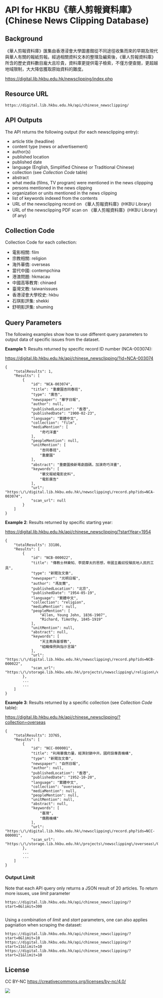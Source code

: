 # API for HKBU《華人剪報資料庫》(Chinese News Clipping Database)

## Background
《華人剪報資料庫》匯集由香港浸會大學圖書館從不同途徑收集而來的早期及現代與華人有關的報紙剪報。經過相關資料文本的整理及編索後，《華人剪報資料庫》所含的歷史資料數目龐大且珍貴，資料庫更提供電子檢索，不僅方便查閱，更超越地域限制，大大降低獲取原始資料的難度。

https://digital.lib.hkbu.edu.hk/newsclipping/index.php


## Resource URL
```
https://digital.lib.hkbu.edu.hk/api/chinese_newsclipping/
```

## API Outputs
 The API returns the following output (for each newsclipping entry):
 - article title (headline)
 - content type (news or advertisement)
 - author(s)
 - published location
 - published date
 - language (English, Simplified Chinese or Traditional Chinese)
 - collection (see *Collection Code* table)
 - abstract
 - what media (films, TV program) were mentioned in the news clippping
 - persons mentioned in the news clipping
 - organization or units mentioned in the news clipping
 - list of keywords indexed from the contents
 - URL of the newsclipping record on 《華人剪報資料庫》(HKBU Library) 
 - URL of the newsclipping PDF scan on 《華人剪報資料庫》(HKBU Library) (if any)
 
## Collection Code
 Collection Code for each collection:
  - 電影相關: film
  - 宗教相關: religion
  - 海外華僑: overseas
  - 當代中國: contempchina
  - 港澳問題: hkmacau
  - 中國高等教育: chinaed
  - 臺灣文教: taiwanissues
  - 香港浸會大學校史: hkbu
  - 石琪影評集: shekki
  - 舒明影評集: shuming
  

## Query Parameters
The following examples show how to use different query parameters to output data of specific issues from the dataset.

**Example 1**: Results returned by specific record ID number (NCA-003074):

https://digital.lib.hkbu.edu.hk/api/chinese_newsclipping/?id=NCA-003074
```
{
    "totalResults": 1,
    "Results": [
        {
            "id": "NCA-003074",
            "title": "重慶園杏同春班",
            "type": "廣告",
            "newspaper": "華字日報",
            "author": null,
            "publishedLocation": "香港",
            "publishedDate": "1900-02-23",
            "language": "繁體中文",
            "collection": "film",
            "mediaMention": [
                "奇巧洋畫"
            ],
            "peopleMention": null,
            "unitMention": [
                "杏同春班",
                "重慶園"
            ],
            "abstract": "重慶園換新粵劇戲碼，加演奇巧洋畫",
            "keywords": [
                "華文報紙電影史料",
                "電影廣告"
            ],
            "url": "https:\/\/digital.lib.hkbu.edu.hk\/newsclipping\/record.php?ids=NCA-003074",
            "scan_url": null
        }
    ]
}
```

**Example 2**: Results returned by specific starting year:

https://digital.lib.hkbu.edu.hk/api/chinese_newsclipping/?startYear=1954
```
{
    "totalResults": 33186,
    "Results": [
        {
            "id": "NCB-000022",
            "title": "傳教士林樂知、李提摩太的思想，帝國主義奴役殖民地人民的工具",
            "type": "新聞及文章",
            "newspaper": "光明日報",
            "author": "馮友蘭",
            "publishedLocation": "北京",
            "publishedDate": "1954-05-19",
            "language": "繁體中文",
            "collection": "religion",
            "mediaMention": null,
            "peopleMention": [
                "Allen, Young John, 1836-1907",
                "Richard, Timothy, 1845-1919"
            ],
            "unitMention": null,
            "abstract": null,
            "keywords": [
                "天主教與基督教",
                "組織條例與指示言論"
            ],
            "url": "https:\/\/digital.lib.hkbu.edu.hk\/newsclipping\/record.php?ids=NCB-000022",
            "scan_url": "https:\/\/storage.lib.hkbu.edu.hk\/projects\/newsclipping\/religion\/er00047m.pdf"
        },
        ...
        ...
    ]
}
```

**Example 3**: Results returned by a specific collection (see *Collection Code* table):

https://digital.lib.hkbu.edu.hk/api/chinese_newsclipping/?collection=overseas
```
{
    "totalResults": 33765,
    "Results": [
        {
            "id": "NCC-000001",
            "title": "利用華僑力量，經濟封鎖中共，國府設專責機構",
            "type": "新聞及文章",
            "newspaper": "自然日報",
            "author": null,
            "publishedLocation": "香港",
            "publishedDate": "1952-10-20",
            "language": "繁體中文",
            "collection": "overseas",
            "mediaMention": null,
            "peopleMention": null,
            "unitMention": null,
            "abstract": null,
            "keywords": [
                "臺灣",
                "僑務機構"
            ],
            "url": "https:\/\/digital.lib.hkbu.edu.hk\/newsclipping\/record.php?ids=NCC-000001",
            "scan_url": "https:\/\/storage.lib.hkbu.edu.hk\/projects\/newsclipping\/overseas\/00000008.pdf"
        },
        ...
        ...
    ]
}
```






### Output Limit
Note that each API query only returns a JSON result of 20 articles. To return more issues, use *limit* parameter
```
https://digital.lib.hkbu.edu.hk/api/chinese_newsclipping/?start=0&limit=300


```

Using a combination of *limit* and *start* parameters, one can also applies pagniation when scraping the dataset:
```
https://digital.lib.hkbu.edu.hk/api/chinese_newsclipping/?start=0&limit=10
https://digital.lib.hkbu.edu.hk/api/chinese_newsclipping/?start=11&limit=10
https://digital.lib.hkbu.edu.hk/api/chinese_newsclipping/?start=21&limit=10
```

## License
CC BY-NC
https://creativecommons.org/licenses/by-nc/4.0/

![](https://mirrors.creativecommons.org/presskit/buttons/88x31/png/by-nc.png)


